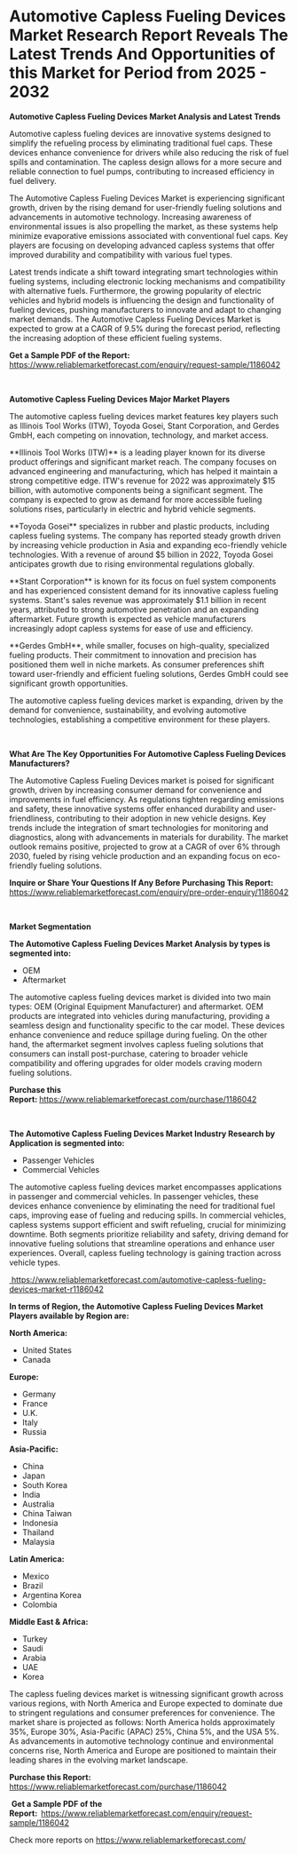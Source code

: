 <p><h1>Automotive Capless Fueling Devices Market Research Report Reveals The Latest Trends And Opportunities of this Market for Period from 2025 - 2032</h1></p><p><strong>Automotive Capless Fueling Devices Market Analysis and Latest Trends</strong></p>
<p><p>Automotive capless fueling devices are innovative systems designed to simplify the refueling process by eliminating traditional fuel caps. These devices enhance convenience for drivers while also reducing the risk of fuel spills and contamination. The capless design allows for a more secure and reliable connection to fuel pumps, contributing to increased efficiency in fuel delivery.</p><p>The Automotive Capless Fueling Devices Market is experiencing significant growth, driven by the rising demand for user-friendly fueling solutions and advancements in automotive technology. Increasing awareness of environmental issues is also propelling the market, as these systems help minimize evaporative emissions associated with conventional fuel caps. Key players are focusing on developing advanced capless systems that offer improved durability and compatibility with various fuel types.</p><p>Latest trends indicate a shift toward integrating smart technologies within fueling systems, including electronic locking mechanisms and compatibility with alternative fuels. Furthermore, the growing popularity of electric vehicles and hybrid models is influencing the design and functionality of fueling devices, pushing manufacturers to innovate and adapt to changing market demands. The Automotive Capless Fueling Devices Market is expected to grow at a CAGR of 9.5% during the forecast period, reflecting the increasing adoption of these efficient fueling systems.</p></p>
<p><strong>Get a Sample PDF of the Report:&nbsp;</strong> <a href="https://www.reliablemarketforecast.com/enquiry/request-sample/1186042?utm_campaign=1832&utm_medium=2&utm_source=Github&utm_content=ia&utm_term=11012025&utm_id=automotive-capless-fueling-devices">https://www.reliablemarketforecast.com/enquiry/request-sample/1186042</a></p>
<p>&nbsp;</p>
<p><strong>Automotive Capless Fueling Devices Major Market Players</strong></p>
<p><p>The automotive capless fueling devices market features key players such as Illinois Tool Works (ITW), Toyoda Gosei, Stant Corporation, and Gerdes GmbH, each competing on innovation, technology, and market access.</p><p>**Illinois Tool Works (ITW)** is a leading player known for its diverse product offerings and significant market reach. The company focuses on advanced engineering and manufacturing, which has helped it maintain a strong competitive edge. ITW's revenue for 2022 was approximately $15 billion, with automotive components being a significant segment. The company is expected to grow as demand for more accessible fueling solutions rises, particularly in electric and hybrid vehicle segments.</p><p>**Toyoda Gosei** specializes in rubber and plastic products, including capless fueling systems. The company has reported steady growth driven by increasing vehicle production in Asia and expanding eco-friendly vehicle technologies. With a revenue of around $5 billion in 2022, Toyoda Gosei anticipates growth due to rising environmental regulations globally.</p><p>**Stant Corporation** is known for its focus on fuel system components and has experienced consistent demand for its innovative capless fueling systems. Stant's sales revenue was approximately $1.1 billion in recent years, attributed to strong automotive penetration and an expanding aftermarket. Future growth is expected as vehicle manufacturers increasingly adopt capless systems for ease of use and efficiency.</p><p>**Gerdes GmbH**, while smaller, focuses on high-quality, specialized fueling products. Their commitment to innovation and precision has positioned them well in niche markets. As consumer preferences shift toward user-friendly and efficient fueling solutions, Gerdes GmbH could see significant growth opportunities.</p><p>The automotive capless fueling devices market is expanding, driven by the demand for convenience, sustainability, and evolving automotive technologies, establishing a competitive environment for these players.</p></p>
<p>&nbsp;</p>
<p><strong>What Are The Key Opportunities For Automotive Capless Fueling Devices Manufacturers?</strong></p>
<p><p>The Automotive Capless Fueling Devices market is poised for significant growth, driven by increasing consumer demand for convenience and improvements in fuel efficiency. As regulations tighten regarding emissions and safety, these innovative systems offer enhanced durability and user-friendliness, contributing to their adoption in new vehicle designs. Key trends include the integration of smart technologies for monitoring and diagnostics, along with advancements in materials for durability. The market outlook remains positive, projected to grow at a CAGR of over 6% through 2030, fueled by rising vehicle production and an expanding focus on eco-friendly fueling solutions.</p></p>
<p><strong>Inquire or Share Your Questions If Any Before Purchasing This Report:</strong> <a href="https://www.reliablemarketforecast.com/enquiry/pre-order-enquiry/1186042?utm_campaign=1832&utm_medium=2&utm_source=Github&utm_content=ia&utm_term=11012025&utm_id=automotive-capless-fueling-devices">https://www.reliablemarketforecast.com/enquiry/pre-order-enquiry/1186042</a></p>
<p>&nbsp;</p>
<p><strong>Market Segmentation</strong></p>
<p><strong>The Automotive Capless Fueling Devices Market Analysis by types is segmented into:</strong></p>
<p><ul><li>OEM</li><li>Aftermarket</li></ul></p>
<p><p>The automotive capless fueling devices market is divided into two main types: OEM (Original Equipment Manufacturer) and aftermarket. OEM products are integrated into vehicles during manufacturing, providing a seamless design and functionality specific to the car model. These devices enhance convenience and reduce spillage during fueling. On the other hand, the aftermarket segment involves capless fueling solutions that consumers can install post-purchase, catering to broader vehicle compatibility and offering upgrades for older models craving modern fueling solutions.</p></p>
<p><strong>Purchase this Report:&nbsp;</strong><a href="https://www.reliablemarketforecast.com/purchase/1186042?utm_campaign=1832&utm_medium=2&utm_source=Github&utm_content=ia&utm_term=11012025&utm_id=automotive-capless-fueling-devices">https://www.reliablemarketforecast.com/purchase/1186042</a></p>
<p>&nbsp;</p>
<p><strong>The Automotive Capless Fueling Devices Market Industry Research by Application is segmented into:</strong></p>
<p><ul><li>Passenger Vehicles</li><li>Commercial Vehicles</li></ul></p>
<p><p>The automotive capless fueling devices market encompasses applications in passenger and commercial vehicles. In passenger vehicles, these devices enhance convenience by eliminating the need for traditional fuel caps, improving ease of fueling and reducing spills. In commercial vehicles, capless systems support efficient and swift refueling, crucial for minimizing downtime. Both segments prioritize reliability and safety, driving demand for innovative fueling solutions that streamline operations and enhance user experiences. Overall, capless fueling technology is gaining traction across vehicle types.</p></p>
<p><a href="https://www.reliablemarketforecast.com/automotive-capless-fueling-devices-market-r1186042?utm_campaign=1832&utm_medium=2&utm_source=Github&utm_content=ia&utm_term=11012025&utm_id=automotive-capless-fueling-devices">&nbsp;https://www.reliablemarketforecast.com/automotive-capless-fueling-devices-market-r1186042</a></p>
<p><strong>In terms of Region, the Automotive Capless Fueling Devices Market Players available by Region are:</strong></p>
<p>
    <p> <strong> North America: </strong>
        <ul>
            <li>United States</li>
            <li>Canada</li>
        </ul>
        </p> 
    <p> <strong> Europe: </strong>
        <ul>
            <li>Germany</li>
            <li>France</li>
            <li>U.K.</li>
            <li>Italy</li>
            <li>Russia</li>
        </ul>
        </p> 
    <p> <strong> Asia-Pacific: </strong>
        <ul>
            <li>China</li>
            <li>Japan</li>
            <li>South Korea</li>
            <li>India</li>
            <li>Australia</li>
            <li>China Taiwan</li>
            <li>Indonesia</li>
            <li>Thailand</li>
            <li>Malaysia</li>
        </ul>
        </p> 
    <p> <strong> Latin America: </strong>
        <ul>
            <li>Mexico</li>
            <li>Brazil</li>
            <li>Argentina Korea</li>
            <li>Colombia</li>
        </ul>
        </p> 
    <p> <strong> Middle East & Africa: </strong>
        <ul>
            <li>Turkey</li>
            <li>Saudi</li>
            <li>Arabia</li>
            <li>UAE</li>
            <li>Korea</li>
        </ul>
    </p>
    </p>
<p><p>The capless fueling devices market is witnessing significant growth across various regions, with North America and Europe expected to dominate due to stringent regulations and consumer preferences for convenience. The market share is projected as follows: North America holds approximately 35%, Europe 30%, Asia-Pacific (APAC) 25%, China 5%, and the USA 5%. As advancements in automotive technology continue and environmental concerns rise, North America and Europe are positioned to maintain their leading shares in the evolving market landscape.</p></p>
<p><strong>Purchase this Report: </strong><a href="https://www.reliablemarketforecast.com/purchase/1186042?utm_campaign=1832&utm_medium=2&utm_source=Github&utm_content=ia&utm_term=11012025&utm_id=automotive-capless-fueling-devices">https://www.reliablemarketforecast.com/purchase/1186042</a></p>
<p>&nbsp;<strong>Get a Sample PDF of the Report:&nbsp;&nbsp;</strong><a href="https://www.reliablemarketforecast.com/enquiry/request-sample/1186042?utm_campaign=1832&utm_medium=2&utm_source=Github&utm_content=ia&utm_term=11012025&utm_id=automotive-capless-fueling-devices">https://www.reliablemarketforecast.com/enquiry/request-sample/1186042</a></p>
<p><strong></strong></p>
<p>Check more reports on <a href="https://www.reliablemarketforecast.com/?utm_campaign=1832&utm_medium=2&utm_source=Github&utm_content=ia&utm_term=11012025&utm_id=automotive-capless-fueling-devices">https://www.reliablemarketforecast.com/</a></p>